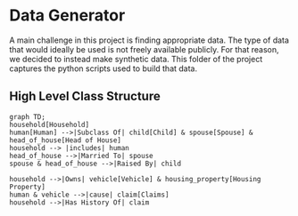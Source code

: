 # Data Generator

A main challenge in this project is finding appropriate data. The type of data that would ideally be used is not freely available publicly. For that reason, we decided to instead make synthetic data. This folder of the project captures the python scripts used to build that data.

## High Level Class Structure

```mermaid
graph TD;
household[Household]
human[Human] -->|Subclass Of| child[Child] & spouse[Spouse] & head_of_house[Head of House]
household --> |includes| human
head_of_house -->|Married To| spouse
spouse & head_of_house -->|Raised By| child

household -->|Owns| vehicle[Vehicle] & housing_property[Housing Property]
human & vehicle -->|cause| claim[Claims]
household -->|Has History Of| claim

```

